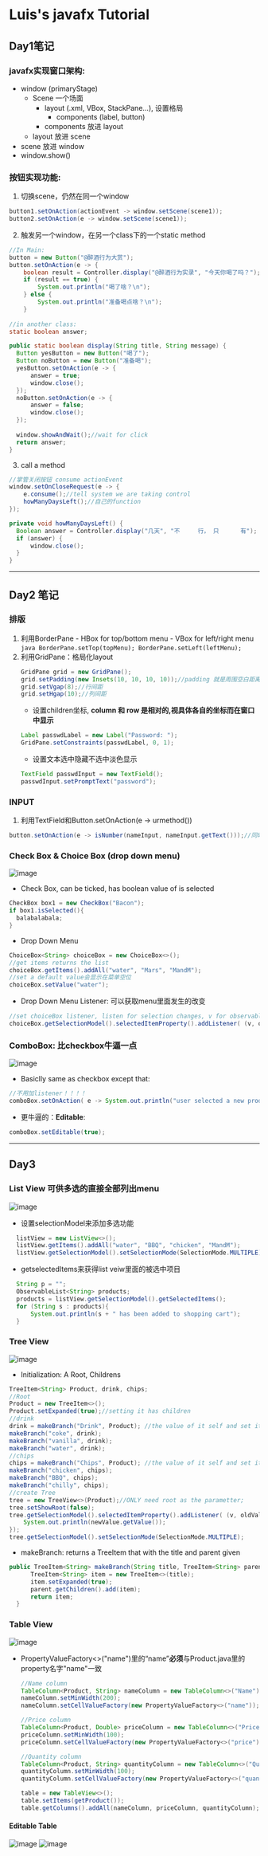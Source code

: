 # Luis's javafx Tutorial

## Day1笔记
### javafx实现窗口架构: 
  - window (primaryStage) 
    - Scene 一个场面
      - layout (.xml, VBox, StackPane...), 设置格局
        - components (label, button)
      - components 放进 layout
    - layout 放进 scene
  - scene 放进 window
  - window.show()
  
### 按钮实现功能: 
  1. 切换scene，仍然在同一个window
  ```java
  button1.setOnAction(actionEvent -> window.setScene(scene1));
  button2.setOnAction(e -> window.setScene(scene1));
  ```
  2. 触发另一个window，在另一个class下的一个static method
  ```java
  //In Main:
  button = new Button("@醉酒行为大赏");
  button.setOnAction(e -> {
      boolean result = Controller.display("@醉酒行为实录", "今天你喝了吗？");
      if (result == true) {
          System.out.println("喝了啥？\n");
      } else {
          System.out.println("准备喝点啥？\n");
      }
      
  //in another class:
  static boolean answer;
  
  public static boolean display(String title, String message) {
    Button yesButton = new Button("喝了");
    Button noButton = new Button("准备喝");
    yesButton.setOnAction(e -> {
        answer = true;
        window.close();
    });
    noButton.setOnAction(e -> {
        answer = false;
        window.close();
    });
    
    window.showAndWait();//wait for click
    return answer;
  }
  ```
  3. call a method
  ```java
  //掌管关闭按钮 consume actionEvent
  window.setOnCloseRequest(e -> {
      e.consume();//tell system we are taking control
      howManyDaysLeft();//自己的function
  });
  
  private void howManyDaysLeft() {
    Boolean answer = Controller.display("几天", "不     行， 只      有");
    if (answer) {
        window.close();
    }
  }
```
--- 
## Day2 笔记
### 排版
  1. 利用BorderPane
    - HBox for top/bottom menu
    - VBox for left/right menu
    ```java
    BorderPane.setTop(topMenu);
    BorderPane.setLeft(leftMenu);
    ```
 2. 利用GridPane：格局化layout
    ```java
    GridPane grid = new GridPane();
    grid.setPadding(new Insets(10, 10, 10, 10));//padding 就是周围空白距离
    grid.setVgap(8);//行间距
    grid.setHgap(10);//列间距
    ```
    - 设置children坐标, **column 和 row 是相对的,视具体各自的坐标而在窗口中显示**
    ```java
    Label passwdLabel = new Label("Password: ");
    GridPane.setConstraints(passwdLabel, 0, 1);
    ```
    - 设置文本选中隐藏不选中淡色显示
    ```java
    TextField passwdInput = new TextField();
    passwdInput.setPromptText("password");
    ```
### INPUT
  1. 利用TextField和Button.setOnAction(e -> urmethod())
  ```java
  button.setOnAction(e -> isNumber(nameInput, nameInput.getText()));//同时获取input因为可以有跟多操作
  ```
### Check Box & Choice Box (drop down menu)
![image](https://media.github.sydney.edu.au/user/3246/files/51f33080-fc31-11e9-9ad6-5fa5860947fb)
  - Check Box, can be ticked, has boolean value of is selected
  ```java
  CheckBox box1 = new CheckBox("Bacon");
  if box1.isSelected(){
    balabalabala;
  }
  ```
  - Drop Down Menu
  ```java
  ChoiceBox<String> choiceBox = new ChoiceBox<>();
  //get items returns the list
  choiceBox.getItems().addAll("water", "Mars", "MandM");
  //set a default value会显示在菜单空位
  choiceBox.setValue("water");
  ```
  - Drop Down Menu Listener: 可以获取menu里面发生的改变
  ```java
  //set choiceBox listener, listen for selection changes, v for observable
  choiceBox.getSelectionModel().selectedItemProperty().addListener( (v, oldValue, newValue) -> System.out.println(newValue));
  ```
### ComboBox: 比checkbox牛逼一点
![image](https://media.github.sydney.edu.au/user/3246/files/34be6200-fc31-11e9-845b-d11c85445990)
  - Basiclly same as checkbox except that:
  ```java
  //不用加listener！！！！
  comboBox.setOnAction( e -> System.out.println("user selected a new product"));
  ```
  - 更牛逼的：**Editable**:
  ```java
  comboBox.setEditable(true);
  ```
--- 
## Day3

### List View 可供多选的直接全部列出menu
![image](https://media.github.sydney.edu.au/user/3246/files/4ba68980-fc1c-11e9-8601-a511976c4fa6)
- 设置selectionModel来添加多选功能
```java
  listView = new ListView<>();
  listView.getItems().addAll("water", "BBQ", "chicken", "MandM");
  listView.getSelectionModel().setSelectionMode(SelectionMode.MULTIPLE);
```
- getselectedItems来获得list veiw里面的被选中项目
```java
  String p = "";
  ObservableList<String> products;
  products = listView.getSelectionModel().getSelectedItems();
  for (String s : products){
      System.out.println(s + " has been added to shopping cart");
  } 
```
### Tree View 
![image](https://media.github.sydney.edu.au/user/3246/files/5d3e6000-fc21-11e9-9394-a4c8b1d9fd84)
  - Initialization: A Root, Childrens
  ```java
  TreeItem<String> Product, drink, chips;
  //Root
  Product = new TreeItem<>();
  Product.setExpanded(true);//setting it has children
  //drink
  drink = makeBranch("Drink", Product); //the value of it self and set its parent
  makeBranch("coke", drink);
  makeBranch("vanilla", drink);
  makeBranch("water", drink);
  //chips
  chips = makeBranch("Chips", Product); //the value of it self and set its parent
  makeBranch("chicken", chips);
  makeBranch("BBQ", chips);
  makeBranch("chilly", chips);
  //create Tree
  tree = new TreeView<>(Product);//ONLY need root as the parametter;
  tree.setShowRoot(false);
  tree.getSelectionModel().selectedItemProperty().addListener( (v, oldValue, newValue) -> {
      System.out.println(newValue.getValue());
  });
  tree.getSelectionModel().setSelectionMode(SelectionMode.MULTIPLE);
  ```
  - makeBranch: returns a TreeItem that with the title and parent given
  ```java
  public TreeItem<String> makeBranch(String title, TreeItem<String> parent){
        TreeItem<String> item = new TreeItem<>(title);
        item.setExpanded(true);
        parent.getChildren().add(item);
        return item;
    }
  ```
### Table View
![image](https://media.github.sydney.edu.au/user/3246/files/6c291080-fc29-11e9-9896-625fbe6afd67)
- PropertyValueFactory<>("name")里的“name”**必须**与Product.java里的property名字"name"一致
  ```java
  //Name column
  TableColumn<Product, String> nameColumn = new TableColumn<>("Name");
  nameColumn.setMinWidth(200);
  nameColumn.setCellValueFactory(new PropertyValueFactory<>("name"));

  //Price column
  TableColumn<Product, Double> priceColumn = new TableColumn<>("Price");
  priceColumn.setMinWidth(100);
  priceColumn.setCellValueFactory(new PropertyValueFactory<>("price"));

  //Quantity column
  TableColumn<Product, String> quantityColumn = new TableColumn<>("Quantity");
  quantityColumn.setMinWidth(100);
  quantityColumn.setCellValueFactory(new PropertyValueFactory<>("quantity"));

  table = new TableView<>();
  table.setItems(getProduct());
  table.getColumns().addAll(nameColumn, priceColumn, quantityColumn);
  ```
#### Editable Table
![image](https://media.github.sydney.edu.au/user/3246/files/a3e48800-fc2a-11e9-873e-2c4c4d0c2946)
![image](https://media.github.sydney.edu.au/user/3246/files/9813e400-fe2b-11e9-831f-8c957bdd6646)
